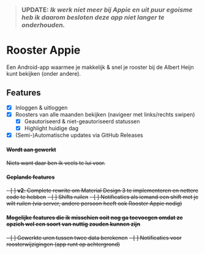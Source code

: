 > ### UPDATE: *Ik werk niet meer bij Appie en uit puur egoisme heb ik daarom besloten deze app niet langer te onderhouden.*

# Rooster Appie

Een Android-app waarmee je makkelijk & snel je rooster bij de Albert Heijn kunt bekijken (onder andere).

## Features

- [x] Inloggen & uitloggen
- [x] Roosters van alle maanden bekijken (navigeer met links/rechts swipen)
    - [x] Geautoriseerd & niet-geautoriseerd statussen
    - [x] Highlight huidige dag
- [x] (Semi-)Automatische updates via GitHub Releases

#### ~~Wordt aan gewerkt~~

~~Niets want daar ben ik veels te lui voor.~~

#### ~~Geplande features~~

~~- [ ] **v2**: Complete rewrite om Material Design 3 te implementeren en nettere code te hebben~~
~~- [ ] Shifts ruilen~~
  ~~- [ ] Notificaties als iemand een shift met je wilt ruilen (via server, 
  andere persoon heeft ook Rooster Appie nodig)~~

#### ~~Mogelijke features die ik misschien ooit nog ga toevoegen omdat ze opzich wel een soort van nuttig zouden kunnen zijn~~

~~- [ ] Gewerkte uren tussen twee data berekenen~~
~~- [ ] Notificaties voor roosterwijzigingen (app runt op achtergrond)~~
